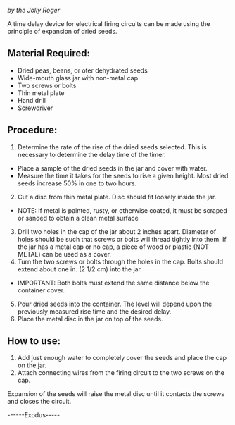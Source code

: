 _by the Jolly Roger_

A time delay device for electrical firing circuits can be made using 
the principle of expansion of dried seeds.

Material Required:
-----------------

* Dried peas, beans, or oter dehydrated seeds
* Wide-mouth glass jar with non-metal cap
* Two screws or bolts
* Thin metal plate
* Hand drill
* Screwdriver

Procedure:
---------
1. Determine the rate of the rise of the dried seeds selected. This is 
necessary to determine the delay time of the timer.
  * Place a sample of the dried seeds in the jar and cover with water.
  * Measure the time it takes for the seeds to rise a given height. 
    Most dried seeds increase 50% in one to two hours.
2. Cut a disc from thin metal plate. Disc should fit loosely inside the 
jar.
  * NOTE: If metal is painted, rusty, or otherwise coated, it must be scraped or sanded to obtain a clean metal surface
3. Drill two holes in the cap of the jar about 2 inches apart. Diameter 
of holes should be such that screws or bolts will thread tightly into 
them. If the jar has a metal cap or no cap, a piece of wood or plastic 
(NOT METAL) can be used as a cover.
4. Turn the two screws or bolts through the holes in the cap. Bolts 
should extend about one in. (2 1/2 cm) into the jar.
  * IMPORTANT: Both bolts must extend the same distance below the container 
cover.
5. Pour dried seeds into the container. The level will depend upon the 
previously measured rise time and the desired delay.
6. Place the metal disc in the jar on top of the seeds.

How to use:
----------

1. Add just enough water to completely cover the seeds and place the cap 
on the jar.
2. Attach connecting wires from the firing circuit to the two screws on 
the cap.

Expansion of the seeds will raise the metal disc until it contacts the 
screws and closes the circuit.

------Exodus-----

